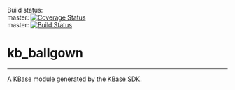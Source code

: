 Build status:<br>
master: [![Coverage Status](https://coveralls.io/repos/github/arfathpasha/kb_ballgown/badge.svg?branch=master)](https://coveralls.io/github/arfathpasha/kb_ballgown?branch=master)<br>
master:  [![Build Status](https://travis-ci.org/arfathpasha/kb_ballgown.svg?branch=master)](https://travis-ci.org/arfathpasha/kb_ballgown)<br>

# kb_ballgown
---

A [KBase](https://kbase.us) module generated by the [KBase SDK](https://github.com/kbase/kb_sdk).


